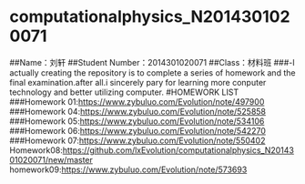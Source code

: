 # computationalphysics_N2014301020071
##Name：刘轩
##Student Number：2014301020071
##Class：材料班
###-I actually creating the repository is to complete a series of homework and the final examination.after all.i sincerely pary for learning more conputer technology and better utilizing computer.
#HOMEWORK LIST
###Homework 01:https://www.zybuluo.com/Evolution/note/497900
###Homework 04:https://www.zybuluo.com/Evolution/note/525858
###Homework 05:https://www.zybuluo.com/Evolution/note/534106
###Homework 06:https://www.zybuluo.com/Evolution/note/542270
###Homework 07:https://www.zybuluo.com/Evolution/note/550402
Homework08:https://github.com/lxEvolution/computationalphysics_N2014301020071/new/master
homework09:https://www.zybuluo.com/Evolution/note/573693
